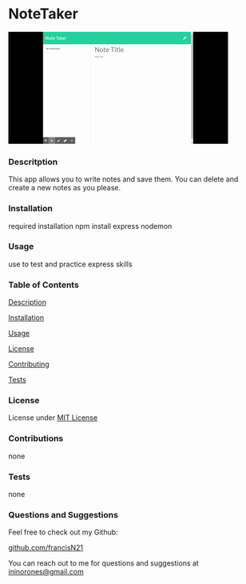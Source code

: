 # NoteTaker

![](./public/assets/picturs/NoteTaker.gif)

### Descritption

This app allows you to write notes and save them. You can delete and create a new notes as you please.

### Installation

required installation
npm install express nodemon

### Usage

use to test and practice express skills

### Table of Contents

  [Description](###Descritption)

  [Installation](###Installation)

  [Usage](###Usage)

  [License](###License)

  [Contributing](###Contributions)

  [Tests](###Tests)

### License

License under [MIT License](License)

### Contributions

none

### Tests

none

### Questions and Suggestions

Feel free to check out my Github:

[github.com/francisN21](https://github.com/francisN21)

You can reach out to me for questions and suggestions at ininorones@gmail.com
